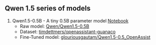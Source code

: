 ## Qwen 1.5 series of models

1. Qwen1.5-0.5B - A tiny 0.5B parameter model [Notebook](./Fine_Tune_Qwen_0_5B.ipynb)
   - Raw model: [Qwen/Qwen1.5-0.5B](https://huggingface.co/Qwen/Qwen1.5-0.5B)
   - Dataset: [timdettmers/openassistant-guanaco](https://huggingface.co/datasets/timdettmers/openassistant-guanaco)
   - Fine-Tuned model: [glouriousgautam/Qwen1.5-0.5_OpenAssist](https://huggingface.co/glouriousgautam/Qwen1.5-0.5_OpenAssist)
